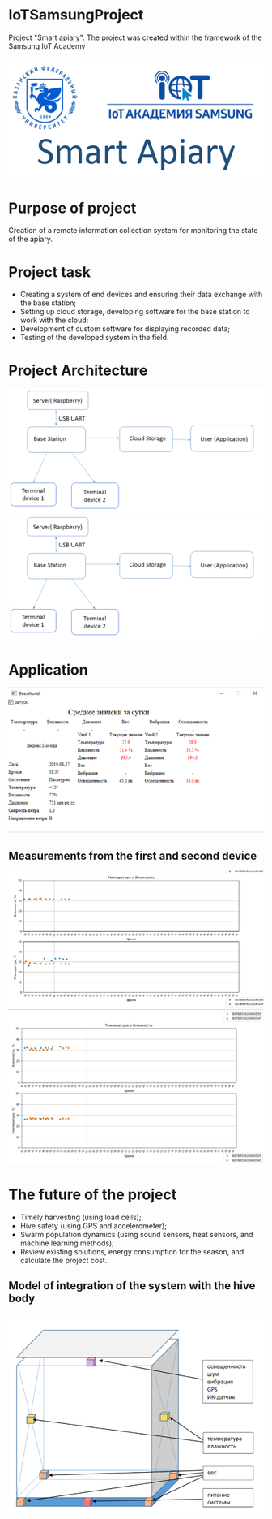 # IoTSamsungProject
Project "Smart apiary". The project was created within the framework of the Samsung IoT Academy

![](https://github.com/alfir-v10/IoTSamsungProject/blob/main/images/SmartApiary.PNG)

# Purpose of project

Creation of a remote information collection system for monitoring the state of the apiary.

# Project task
  * Creating a system of end devices and ensuring their data exchange with the base station;
  * Setting up cloud storage, developing software for the base station to work with the cloud;
  * Development of custom software for displaying recorded data;
  * Testing of the developed system in the field.

# Project Architecture

![](https://github.com/alfir-v10/IoTSamsungProject/blob/main/images/ProjectArchitecture.PNG)
![](https://github.com/alfir-v10/IoTSamsungProject/blob/main/images/ProjectArchitecture.PNG)

# Application
![](https://github.com/alfir-v10/IoTSamsungProject/blob/main/images/BeesApp.png)

## Measurements from the first and second device
![](https://github.com/alfir-v10/IoTSamsungProject/blob/main/images/FirstDevice.png)
![](https://github.com/alfir-v10/IoTSamsungProject/blob/main/images/SecondDevice.png)

# The future of the project
  * Timely harvesting (using load cells); 
  * Hive safety (using GPS and accelerometer); 
  * Swarm population dynamics (using sound sensors, heat sensors, and machine learning methods);
  * Review existing solutions, energy consumption for the season, and calculate the project cost.

## Model of integration of the system with the hive body
![](https://github.com/alfir-v10/IoTSamsungProject/blob/main/images/Box.PNG)
